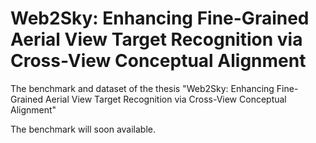 # Web2Sky: Enhancing Fine-Grained Aerial View Target Recognition via Cross-View Conceptual Alignment
The benchmark and dataset of the thesis "Web2Sky: Enhancing Fine-Grained Aerial View Target Recognition via Cross-View Conceptual Alignment"

The benchmark will soon available.
